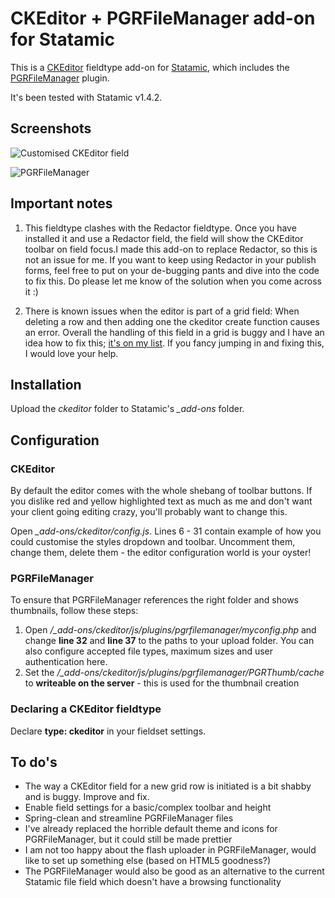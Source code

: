 # CKEditor + PGRFileManager add-on for Statamic
This is a [CKEditor](http://ckeditor.com) fieldtype add-on for [Statamic](http://statamic.com/), which includes the [PGRFileManager](http://pgrfilemanager.sourceforge.net/) plugin.

It's been tested with Statamic v1.4.2. 

## Screenshots
![Customised CKEditor field](http://katrinkerber.com/assets/screenshot-ckeditor.png)

![PGRFileManager](http://katrinkerber.com/assets/screenshot-PGRFileManager.png)

## Important notes
1. This fieldtype clashes with the Redactor fieldtype. Once you have installed it and use a Redactor field, the field will show the CKEditor toolbar on field focus.I made this add-on to replace Redactor, so this is not an issue for me. If you want to keep using Redactor in your publish forms, feel free to put on your de-bugging pants and dive into the code to fix this. Do please let me know of the solution when you come across it :)

2. There is known issues when the editor is part of a grid field: When deleting a row and then adding one the ckeditor create function causes an error. Overall the handling of this field in a grid is buggy and I have an idea how to fix this; [it's on my list](#to-dos). If you fancy jumping in and fixing this, I would love your help.

## Installation
Upload the *ckeditor* folder to Statamic's *_add-ons* folder.

## Configuration
### CKEditor
By default the editor comes with the whole shebang of toolbar buttons. If you dislike red and yellow highlighted text as much as me and don't want your client going editing crazy, you'll probably want to change this.

Open *_add-ons/ckeditor/config.js*. Lines 6 - 31 contain example of how you could customise the styles dropdown and toolbar. Uncomment them, change them, delete them - the editor configuration world is your oyster!

### PGRFileManager
To ensure that PGRFileManager references the right folder and shows thumbnails, follow these steps:

1. Open */_add-ons/ckeditor/js/plugins/pgrfilemanager/myconfig.php* and change **line 32** and **line 37** to the paths to your upload folder. You can also configure accepted file types, maximum sizes and user authentication here.
2. Set the */_add-ons/ckeditor/js/plugins/pgrfilemanager/PGRThumb/cache* to **writeable on the server** - this is used for the thumbnail creation

### Declaring a CKEditor fieldtype
Declare **type: ckeditor** in your fieldset settings.

## To do's
* The way a CKEditor field for a new grid row is initiated is a bit shabby and is buggy. Improve and fix.
* Enable field settings for a basic/complex toolbar and height
* Spring-clean and streamline PGRFileManager files
* I've already replaced the horrible default theme and icons for PGRFileManager, but it could still be made prettier
* I am not too happy about the flash uploader in PGRFileManager, would like to set up something else (based on HTML5 goodness?)
* The PGRFileManager would also be good as an alternative to the current Statamic file field which doesn't have a browsing functionality
